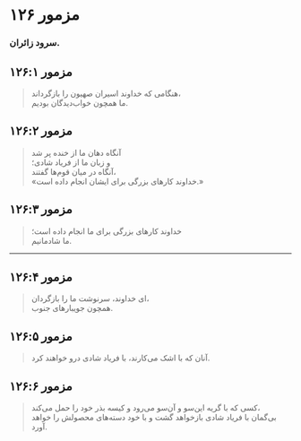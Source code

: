 # مزمور ۱۲۶

### سرود زائران.

## مزمور ۱۲۶:۱

> هنگامی که خداوند اسیران صهیون را بازگرداند،  
> ما همچون خواب‌دیدگان بودیم.

## مزمور ۱۲۶:۲

> آنگاه دهان ما از خنده پر شد  
> و زبان ما از فریاد شادی؛  
> آنگاه در میان قوم‌ها گفتند،  
> «خداوند کارهای بزرگی برای ایشان انجام داده است.»

## مزمور ۱۲۶:۳

> خداوند کارهای بزرگی برای ما انجام داده است؛  
> ما شادمانیم.

---

## مزمور ۱۲۶:۴

> ای خداوند، سرنوشت ما را بازگردان،  
> همچون جویبارهای جنوب.

## مزمور ۱۲۶:۵

> آنان که با اشک می‌کارند، با فریاد شادی درو خواهند کرد.

## مزمور ۱۲۶:۶

> کسی که با گریه این‌سو و آن‌سو می‌رود و کیسه بذر خود را حمل می‌کند،  
> بی‌گمان با فریاد شادی بازخواهد گشت و با خود دسته‌های محصولش را خواهد آورد.
